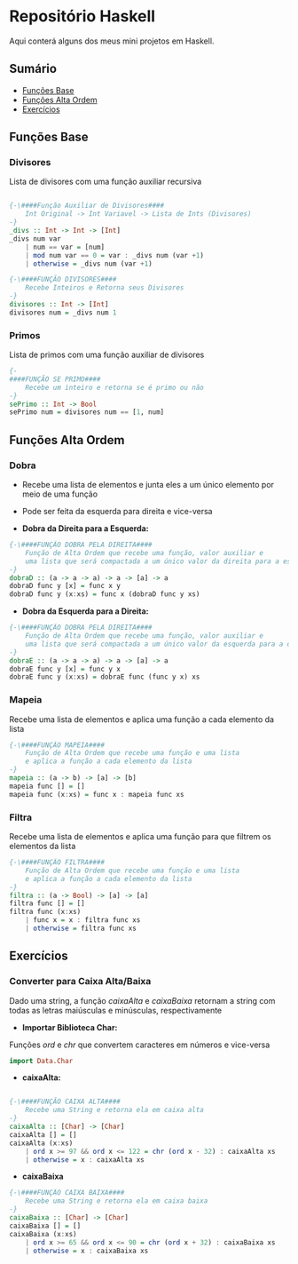 # Repositório Haskell

Aqui conterá alguns dos meus mini projetos em Haskell.

## Sumário

- [Funções Base](#funções-base)
- [Funções Alta Ordem](#funções-alta-ordem)
- [Exercícios](#exercícios)

## Funções Base

### Divisores

Lista de divisores com uma função auxiliar recursiva

```haskell

{-\####Função Auxiliar de Divisores####
    Int Original -> Int Variavel -> Lista de Ints (Divisores)
-}
_divs :: Int -> Int -> [Int]
_divs num var
    | num == var = [num]
    | mod num var == 0 = var : _divs num (var +1)
    | otherwise = _divs num (var +1)

{-\####FUNÇÃO DIVISORES####
    Recebe Inteiros e Retorna seus Divisores
-}
divisores :: Int -> [Int]
divisores num = _divs num 1

```

### Primos

Lista de primos com uma função auxiliar de divisores

```haskell
{-
####FUNÇÃO SE PRIMO####
    Recebe um inteiro e retorna se é primo ou não
-}
sePrimo :: Int -> Bool
sePrimo num = divisores num == [1, num]

```

## Funções Alta Ordem

### Dobra

- Recebe uma lista de elementos e junta eles a um único elemento por meio de uma função
- Pode ser feita da esquerda para direita e vice-versa

- **Dobra da Direita para a Esquerda:**

```haskell
{-\####FUNÇÃO DOBRA PELA DIREITA####
    Função de Alta Ordem que recebe uma função, valor auxiliar e
    uma lista que será compactada a um único valor da direita para a esquerda
-}
dobraD :: (a -> a -> a) -> a -> [a] -> a
dobraD func y [x] = func x y
dobraD func y (x:xs) = func x (dobraD func y xs)

```

- **Dobra da Esquerda para a Direita:**

```haskell
{-\####FUNÇÃO DOBRA PELA DIREITA####
    Função de Alta Ordem que recebe uma função, valor auxiliar e
    uma lista que será compactada a um único valor da esquerda para a direita
-}
dobraE :: (a -> a -> a) -> a -> [a] -> a
dobraE func y [x] = func y x
dobraE func y (x:xs) = dobraE func (func y x) xs

```

### Mapeia

Recebe uma lista de elementos e aplica uma função a cada elemento da lista

```haskell
{-\####FUNÇÃO MAPEIA####
    Função de Alta Ordem que recebe uma função e uma lista
    e aplica a função a cada elemento da lista
-}
mapeia :: (a -> b) -> [a] -> [b]
mapeia func [] = []
mapeia func (x:xs) = func x : mapeia func xs

```

### Filtra

Recebe uma lista de elementos e aplica uma função para que filtrem os elementos da lista

```haskell
{-\####FUNÇÃO FILTRA####
    Função de Alta Ordem que recebe uma função e uma lista
    e aplica a função a cada elemento da lista
-}
filtra :: (a -> Bool) -> [a] -> [a]
filtra func [] = []
filtra func (x:xs)
    | func x = x : filtra func xs
    | otherwise = filtra func xs

```

## Exercícios

### Converter para Caixa Alta/Baixa

Dado uma string, a função *caixaAlta* e *caixaBaixa* retornam a string com todas as letras maiúsculas e minúsculas, respectivamente

- **Importar Biblioteca Char:**

Funções *ord* e *chr* que convertem caracteres em números e vice-versa

```haskell
import Data.Char
```

- **caixaAlta:**

```haskell

{-\####FUNÇÃO CAIXA ALTA####
    Recebe uma String e retorna ela em caixa alta
-}
caixaAlta :: [Char] -> [Char]
caixaAlta [] = []
caixaAlta (x:xs)
    | ord x >= 97 && ord x <= 122 = chr (ord x - 32) : caixaAlta xs
    | otherwise = x : caixaAlta xs

```

- **caixaBaixa**

```haskell
{-\####FUNÇÃO CAIXA BAIXA####
    Recebe uma String e retorna ela em caixa baixa 
-}
caixaBaixa :: [Char] -> [Char]
caixaBaixa [] = []
caixaBaixa (x:xs)
    | ord x >= 65 && ord x <= 90 = chr (ord x + 32) : caixaBaixa xs
    | otherwise = x : caixaBaixa xs

```
